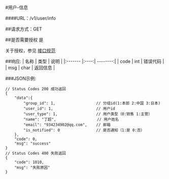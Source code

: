 #用户-信息

####URL：/v1/user/info

##请求方式：GET

##是否需要授权
是

关于授权，参见 [接口规范][1]

##响应:
| 名称  | 类型  | 说明 |
|:------- |:----:| --------:|
| code    | int  |  错误代码 |
| msg     | char |  返回信息 |

###JSON示例:
```
// Status Codes 200 成功返回
{
    "data":{
        "group_id": 1,                  // 分组id(1:本部 2:中国 3:日本)
        "user_id": 1,                   // 用户id
        "user_type": 1,                 // 用户类型（0:销售 1:主管）
        "name": "丁超",                  // 用户姓名
        "email": "934234902@qq.com",    // 邮箱
        "is_notified": 0                // 是否通知（1:是 0:否）
    },
    "code": 0,
    "msg": "success"
}
// Status Codes 400 失败返回
{
    "code": 1010,
    "msg": "失败原因"
}
```
[1]: ../read/auth.html